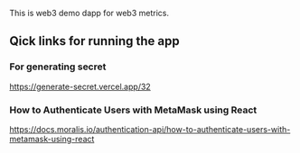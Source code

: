 This is web3 demo dapp for web3 metrics.

## Qick links for running the app

### For generating secret

https://generate-secret.vercel.app/32

### How to Authenticate Users with MetaMask using React

https://docs.moralis.io/authentication-api/how-to-authenticate-users-with-metamask-using-react
